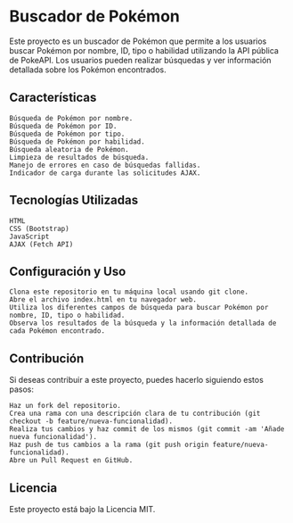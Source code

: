 # Buscador de Pokémon

Este proyecto es un buscador de Pokémon que permite a los usuarios buscar Pokémon por nombre, ID, tipo o habilidad utilizando la API pública de PokeAPI. Los usuarios pueden realizar búsquedas y ver información detallada sobre los Pokémon encontrados.
## Características

    Búsqueda de Pokémon por nombre.
    Búsqueda de Pokémon por ID.
    Búsqueda de Pokémon por tipo.
    Búsqueda de Pokémon por habilidad.
    Búsqueda aleatoria de Pokémon.
    Limpieza de resultados de búsqueda.
    Manejo de errores en caso de búsquedas fallidas.
    Indicador de carga durante las solicitudes AJAX.

## Tecnologías Utilizadas

    HTML
    CSS (Bootstrap)
    JavaScript
    AJAX (Fetch API)

## Configuración y Uso

    Clona este repositorio en tu máquina local usando git clone.
    Abre el archivo index.html en tu navegador web.
    Utiliza los diferentes campos de búsqueda para buscar Pokémon por nombre, ID, tipo o habilidad.
    Observa los resultados de la búsqueda y la información detallada de cada Pokémon encontrado.

## Contribución

Si deseas contribuir a este proyecto, puedes hacerlo siguiendo estos pasos:

    Haz un fork del repositorio.
    Crea una rama con una descripción clara de tu contribución (git checkout -b feature/nueva-funcionalidad).
    Realiza tus cambios y haz commit de los mismos (git commit -am 'Añade nueva funcionalidad').
    Haz push de tus cambios a la rama (git push origin feature/nueva-funcionalidad).
    Abre un Pull Request en GitHub.

## Licencia

Este proyecto está bajo la Licencia MIT.
